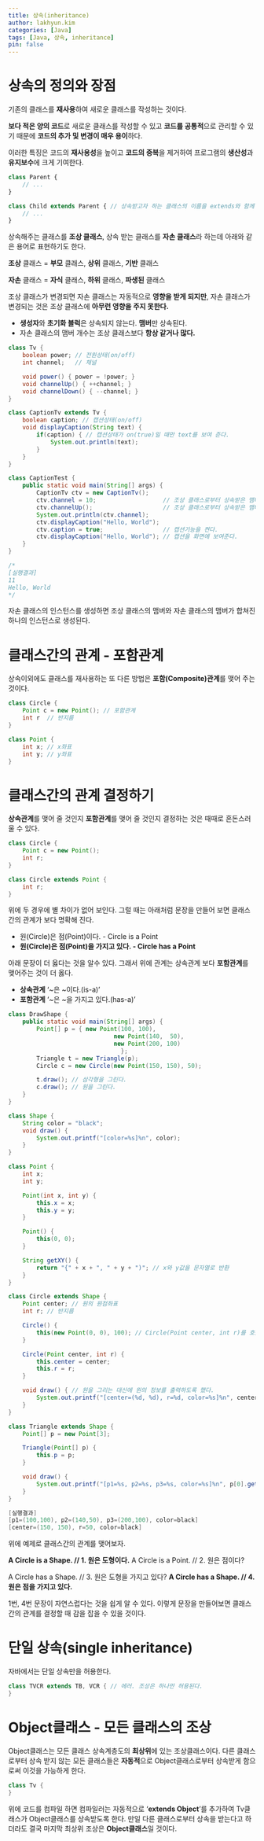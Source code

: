 ```yaml
---
title: 상속(inheritance)
author: lakhyun.kim
categories: [Java]
tags: [Java, 상속, inheritance]
pin: false
---
```


# 상속의 정의와 장점

기존의 클래스를 **재사용**하여 새로운 클래스를 작성하는 것이다.

**보다 적은 양의 코드**로 새로운 클래스를 작성할 수 있고 **코드를 공통적**으로 관리할 수 있기 때문에 **코드의 추가 및 변경이 매우 용이**하다.

이러한 특징은 코드의 **재사용성**을 높이고 **코드의 중복**을 제거하여 프로그램의 **생산성**과 **유지보수**에 크게 기여한다.

```jsx
class Parent {
	// ...
}

class Child extends Parent { // 상속받고자 하는 클래스의 이름을 extends와 함께 써준다.
	// ...
}
```

상속해주는 클래스를 **조상 클래스**, 상속 받는 클래스를 **자손 클래스**라 하는데 아래와 같은 용어로 표현하기도 한다.

**조상** 클래스 = **부모** 클래스, **상위** 클래스, **기반** 클래스

**자손** 클래스 = **자식** 클래스, **하위** 클래스, **파생된** 클래스

조상 클래스가 변경되면 자손 클래스는 자동적으로 **영향을 받게 되지만**, 자손 클래스가 변경되는 것은 조상 클래스에 **아무런 영향을 주지 못한다.**

- **생성자**와 **초기화 블럭**은 상속되지 않는다. **맴버**만 상속된다.
- 자손 클래스의 맴버 개수는 조상 클래스보다 **항상 같거나 많다.**

```java
class Tv {
	boolean power; // 전원상태(on/off)
	int channel;   // 채널

	void power() { power = !power; }
	void channelUp() { ++channel; }
	void channelDown() { --channel; }
}

class CaptionTv extends Tv {
	boolean caption; // 캡션상태(on/off)
	void displayCaption(String text) {
		if(caption) { // 캡션상태가 on(true)일 때만 text를 보여 준다.
			System.out.println(text);
		}
	}
}

class CaptionTest {
	public static void main(String[] args) {
		CaptionTv ctv = new CaptionTv();
		ctv.channel = 10;                   // 조상 클래스로부터 상속받은 맴버
		ctv.channelUp();                    // 조상 클래스로부터 상속받은 맴버
		System.out.println(ctv.channel);
		ctv.displayCaption("Hello, World");
		ctv.caption = true;                 // 캡션기능을 켠다.
		ctv.displayCaption("Hello, World"); // 캡션을 화면에 보여준다.
	}
}

/*
[실행결과]
11
Hello, World
*/
```

자손 클래스의 인스턴스를 생성하면 조상 클래스의 맴버와 자손 클래스의 맴버가 합쳐진 하나의 인스턴스로 생성된다.

# 클래스간의 관계 - 포함관계

상속이외에도 클래스를 재사용하는 또 다른 방법은 **포함(Composite)관계**를 맺어 주는 것이다.

```java
class Circle {
	Point c = new Point(); // 포함관계
	int r  // 반지름
}

class Point {
	int x; // x좌표
	int y; // y좌표
}
```

# 클래스간의 관계 결정하기

**상속관계**를 맺어 줄 것인지 **포함관계**를 맺어 줄 것인지 결정하는 것은 때때로 혼돈스러울 수 있다.

```java
class Circle {
	Point c = new Point();
	int r;
}
```

```java
class Circle extends Point {
	int r;
}
```

위에 두 경우에 별 차이가 없어 보인다. 그럴 때는 아래처럼 문장을 만들어 보면 클래스 간의 관계가 보다 명확해 진다.

- 원(Circle)은 점(Point)이다. - Circle is a Point
- **원(Circle)은 점(Point)을 가지고 있다. - Circle has a Point**

아래 문장이 더 옳다는 것을 알수 있다. 그래서 위에 관계는 상속관계 보다 **포함관계**를 맺어주는 것이 더 옳다.

- **상속관계**   ‘~은 ~이다.(is-a)’
- **포함관계**   ‘~은 ~을 가지고 있다.(has-a)’

```java
class DrawShape {
	public static void main(String[] args) {
		Point[] p = { new Point(100, 100),
                              new Point(140,  50),
                              new Point(200, 100)
								};
		Triangle t = new Triangle(p);
		Circle c = new Circle(new Point(150, 150), 50);

		t.draw(); // 삼각형을 그린다.
		c.draw(); // 원을 그린다.
	}
}

class Shape {
	String color = "black";
	void draw() {
		System.out.printf("[color=%s]%n", color);
	}
}

class Point {
	int x;
	int y;

	Point(int x, int y) {
		this.x = x;
		this.y = y;
	}

	Point() {
		this(0, 0);
	}

	String getXY() {
		return "{" + x + ", " + y + ")"; // x와 y값을 문자열로 반환
	}
}

class Circle extends Shape {
	Point center; // 원의 원점좌표
	int r; // 반지름

	Circle() {
		this(new Point(0, 0), 100); // Circle(Point center, int r)를 호출
	}

	Circle(Point center, int r) {
		this.center = center;
		this.r = r;
	}

	void draw() { // 원을 그리는 대신에 원의 정보를 출력하도록 했다.
		System.out.printf("[center=(%d, %d), r=%d, color=%s]%n", center.x, center.y, r, color);
	}
}

class Triangle extends Shape {
	Point[] p = new Point[3];

	Triangle(Point[] p) {
		this.p = p;
	}

	void draw() {
		System.out.printf("[p1=%s, p2=%s, p3=%s, color=%s]%n", p[0].getXY(), p[1].getXY(), p[2].getXY(), color);
	}
}

[실행결과]
[p1=(100,100), p2=(140,50), p3=(200,100), color=black]
[center=(150, 150), r=50, color=black]
```

위에 예제로 클래스간의 관계를 맺어보자.

**A Circle is a Shape.      // 1. 원은 도형이다.**
A Circle is a Point.        // 2. 원은 점이다?

A Circle has a Shape.    // 3. 원은 도형을 가지고 있다?
**A Circle has a Shape.   // 4. 원은 점을 가지고 있다.**

1번, 4번 문장이 자연스럽다는 것을 쉽게 알 수 있다. 이렇게 문장을 만들어보면 클래스간의 관계를 결정할 때 감을 잡을 수 있을 것이다.

# 단일 상속(single inheritance)

자바에서는 단일 상속만을 허용한다.

```java
class TVCR extends TB, VCR { // 에러. 조상은 하나만 허용된다.
}
```

# Object클래스 - 모든 클래스의 조상

Object클래스는 모든 클래스 상속계층도의 **최상위**에 있는 조상클래스이다. 다른 클래스로부터 상속 받지 않는 모든 클래스들은 **자동적**으로 Object클래스로부터 상속받게 함으로써 이것을 가능하게 한다.

```java
class Tv {
}
```

위에 코드를 컴파일 하면 컴파일러는 자동적으로 ‘**extends Object**’를 추가하여 Tv클래스가 Object클래스를 상속받도록 한다.
만일 다른 클래스로부터 상속을 받는다고 하더라도 결국 마지막 최상위 조상은 **Object클래스**일 것이다.

